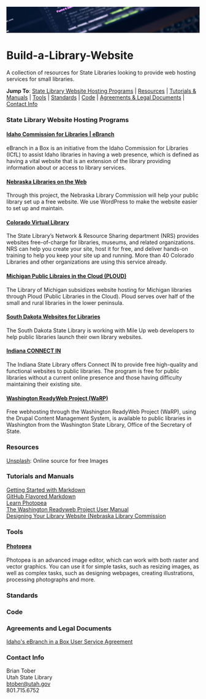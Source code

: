 ![Build a Library Website Logo](./images/github-header.png " Logo")

# Build-a-Library-Website
A collection of resources for State Libraries looking to provide web hosting services for small libraries.

**Jump To**: [State Library Website Hosting Programs](#state-library-website-hosting-programs) | [Resources](#resources) | [Tutorials & Manuals](#tutorials-and-manuals) | [Tools](#tools) | [Standards](#standards) | [Code](#code) | [Agreements & Legal Documents](#agreements-and-legal-documents) | [Contact Info](#contact-info)

### State Library Website Hosting Programs
#### [Idaho Commission for Libraries | eBranch](https://ebranch.lili.org/)
eBranch in a Box is an initiative from the Idaho Commission for Libraries (ICfL) to assist Idaho libraries in having a web presence, which is defined as having a vital website that is an extension of the library providing information about or access to library services.
#### [Nebraska Libraries on the Web](https://libraries.ne.gov/projectblog/)
Through this project, the Nebraska Library Commission will help your public library set up a free website. We use WordPress to make the website easier to set up and maintain.
#### [Colorado Virtual Library](https://www.coloradovirtuallibrary.org/technology/websites/)
The State Library’s Network & Resource Sharing department (NRS) provides websites free-of-charge for libraries, museums, and related organizations. NRS can help you create your site, host it for free, and deliver hands-on training to help you keep your site up and running. More than 40 Colorado Libraries and other organizations are using this service already.  
#### [Michigan Public Libraies in the Cloud (PLOUD)](https://www.michlibrary.org/)
The Library of Michigan subsidizes website hosting for Michigan libraries through Ploud (Public Libraries in the Cloud). Ploud serves over half of the small and rural libraries in the lower peninsula.  
#### [South Dakota Websites for Libraries](https://libguides.library.sd.gov/services/websites)
The South Dakota State Library is working with Mile Up web developers to help public libraries launch their own library websites.  
#### [Indiana CONNECT IN](https://www.in.gov/library/services-for-libraries/connect-in/)  
The Indiana State Library offers Connect IN to provide free high-quality and functional websites to public libraries. The program is free for public libraries without a current online presence and those having difficulty maintaining their existing site.  
#### [Washington ReadyWeb Project (WaRP)](https://www.betasite.org/)    
Free webhosting through the Washington ReadyWeb Project (WaRP), using the Drupal Content Management System, is available to public libraries in Washington from the Washington State Library, Office of the Secretary of State.  






### Resources
[Unsplash](https://unsplash.com/): Online source for free Images


### Tutorials and Manuals
[Getting Started with Markdown](https://github.com/fefong/markdown_readme#getting-started-with-markdown)  
[GitHub Flavored Markdown](https://github.github.com/gfm/)  
[Learn Photopea](https://www.photopea.com/learn/)  
[The	Washington	Readyweb	Project User Manual](https://www.betasite.org/sites/default/files/resources/Drupal.pdf)  
[Designing Your Library Website (Nebraska Library Commission](https://docs.google.com/document/d/1P5Nlbl-zU4d7ckRuLLaIVNZ5CCxYsrJCReZRarX-hMs/edit#)  




### Tools
#### [Photopea](https://www.photopea.com/)
Photopea is an advanced image editor, which can work with both raster and vector graphics. You can use it for simple tasks, such as resizing images, as well as complex tasks, such as designing webpages, creating illustrations, processing photographs and more.

### Standards

### Code

### Agreements and Legal Documents
[Idaho's eBranch in a Box User Service Agreement](https://libraries.idaho.gov/files/e-branch-agreement.pdf)

### Contact Info
Brian Tober  
Utah State Library  
btober@utah.gov  
801.715.6752  

